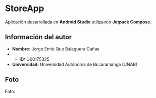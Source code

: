 # StoreApp

Aplicación desarrollada en **Android Studio** utilizando **Jetpack Compose**.

## Información del autor

- **Nombre:** Jorge Enrie Que Balaguera Cañas
- - **ID:** U00175325
- **Universidad:** Universidad Autónoma de Bucaramanga (UNAB)

## Foto

Foto:




